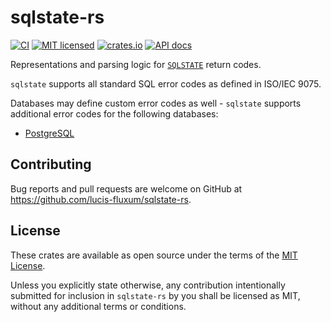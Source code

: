 # sqlstate-rs
[![CI](https://github.com/lucis-fluxum/sqlstate-rs/actions/workflows/ci.yml/badge.svg)](https://github.com/lucis-fluxum/sqlstate-rs/actions/workflows/ci.yml)
[![MIT licensed](https://img.shields.io/badge/license-MIT-blue.svg)](./LICENSE)
[![crates.io](https://img.shields.io/crates/v/sqlstate.svg)](https://crates.io/crates/sqlstate)
[![API docs](https://docs.rs/sqlstate/badge.svg)](https://docs.rs/sqlstate)

Representations and parsing logic for [`SQLSTATE`](https://en.wikipedia.org/wiki/SQLSTATE)
return codes.

`sqlstate` supports all standard SQL error codes as defined in ISO/IEC 9075.

Databases may define custom error codes as well - `sqlstate` supports additional error codes for
the following databases:

- [PostgreSQL](https://www.postgresql.org/docs/current/errcodes-appendix.html)

## Contributing

Bug reports and pull requests are welcome on GitHub at https://github.com/lucis-fluxum/sqlstate-rs.

## License

These crates are available as open source under the terms of the
[MIT License](https://opensource.org/licenses/MIT).

Unless you explicitly state otherwise, any contribution intentionally submitted for inclusion in
`sqlstate-rs` by you shall be licensed as MIT, without any additional terms or conditions.
